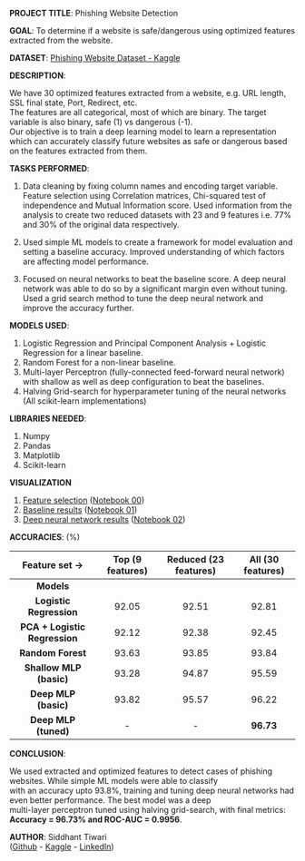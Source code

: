 **PROJECT TITLE**: Phishing Website Detection

**GOAL**: To determine if a website is safe/dangerous using optimized features extracted from the website.

**DATASET**: [Phishing Website Dataset - Kaggle](https://www.kaggle.com/datasets/akashkr/phishing-website-dataset)

**DESCRIPTION**:

We have 30 optimized features extracted from a website, e.g. URL length, SSL final state, Port, Redirect, etc.  
The features are all categorical, most of which are binary. The target variable is also binary, safe (1) vs dangerous (-1).  
Our objective is to train a deep learning model to learn a representation which can accurately classify future websites as 
safe or dangerous based on the features extracted from them.

**TASKS PERFORMED**:

1. Data cleaning by fixing column names and encoding target variable. Feature selection using Correlation matrices,
Chi-squared test of independence and Mutual Information score. Used information from the analysis to create two reduced 
datasets with 23 and 9 features i.e. 77% and 30% of the original data respectively.

2. Used simple ML models to create a framework for model evaluation and setting a baseline accuracy. Improved understanding 
of which factors are affecting model performance.

3. Focused on neural networks to beat the baseline score. A deep neural network was able to do so by a significant margin
even without tuning. Used a grid search method to tune the deep neural network and improve the accuracy further.

**MODELS USED**:

1. Logistic Regression and Principal Component Analysis + Logistic Regression for a linear baseline.
2. Random Forest for a non-linear baseline.
3. Multi-layer Perceptron (fully-connected feed-forward neural network) with shallow as well as deep
configuration to beat the baselines.
4. Halving Grid-search for hyperparameter tuning of the neural networks
(All scikit-learn implementations)

**LIBRARIES NEEDED**:

1. Numpy
2. Pandas
3. Matplotlib
4. Scikit-learn

**VISUALIZATION**

1. [Feature selection](https://github.com/stiwari-ds/DL-Simplified-SWOC-S3/tree/phishing-website-detection/Phishing-Website-Detection/Images/00-eda_and_preprocessing) ([Notebook 00](https://github.com/stiwari-ds/DL-Simplified-SWOC-S3/tree/phishing-website-detection/Phishing-Website-Detection/Model/00_eda_and_preprocessing.ipynb))
2. [Baseline results](https://github.com/stiwari-ds/DL-Simplified-SWOC-S3/tree/phishing-website-detection/Phishing-Website-Detection/Images/01-ml_baseline) ([Notebook 01](https://github.com/stiwari-ds/DL-Simplified-SWOC-S3/tree/phishing-website-detection/Phishing-Website-Detection/Model/01_ml_baseline.ipynb))
3. [Deep neural network results](https://github.com/stiwari-ds/DL-Simplified-SWOC-S3/tree/phishing-website-detection/Phishing-Website-Detection/Images/02-sklearn_mlp) ([Notebook 02](https://github.com/stiwari-ds/DL-Simplified-SWOC-S3/tree/phishing-website-detection/Phishing-Website-Detection/Model/02_sklearn_mlp.ipynb)) 

**ACCURACIES**: (%)

| **Feature set ->**            | **Top (9 features)** | **Reduced (23 features)** | **All (30 features)** |
|:-----------------------------:|:--------------------:|:-------------------------:|:---------------------:|
| **Models**                    |                      |                           |                       |
| **Logistic Regression**       | 92.05                | 92.51                     | 92.81                 |
| **PCA + Logistic Regression** | 92.12                | 92.38                     | 92.45                 |
| **Random Forest**             | 93.63                | 93.85                     | 93.84                 |
| **Shallow MLP (basic)**       | 93.28                | 94.87                     | 95.59                 |
| **Deep MLP (basic)**          | 93.82                | 95.57                     | 96.22                 |
| **Deep MLP (tuned)**          | -                    | -                         | **96.73**                 |


**CONCLUSION**:

We used extracted and optimized features to detect cases of phishing websites. While simple ML models were able to classify  
with an accuracy upto 93.8%, training and tuning deep neural networks had even better performance. The best model was a deep  
multi-layer perceptron tuned using halving grid-search, with final metrics: **Accuracy = 96.73% and ROC-AUC = 0.9956**.

**AUTHOR**:
Siddhant Tiwari  
([Github](https://www.github.com/stiwari-ds) - [Kaggle](https://www.kaggle.com/stiwarids) - [LinkedIn](https://www.linkedin.com/in/stiwari-ds/))
